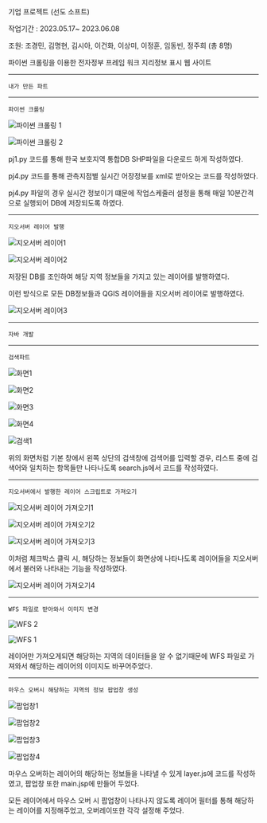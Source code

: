 기업 프로젝트 (선도 소프트)


작업기간 : 2023.05.17~ 2023.06.08 


조원: 조경민, 김명현, 김시아, 이건화, 이상미, 이정훈, 임동빈, 정주희 (총 8명)

파이썬 크롤링을 이용한 전자정부 프레임 워크 지리정보 표시 웹 사이트



------------------------------------------------------------------------------------------------------------------------

    내가 만든 파트
------------------------------------------------------------------------------------------------------------------------

    파이썬 크롤링
    
    
![파이썬 크롤링 1](https://github.com/leejeonghoon123/LJH_Portfolio/assets/127282120/c73e60e7-4d29-4268-900e-db0019276c9d)

![파이썬 크롤링 2](https://github.com/leejeonghoon123/LJH_Portfolio/assets/127282120/9250d4e1-6bb2-406f-bf51-84ddcf252b8e)


pj1.py 코드를 통해 한국 보호지역 통합DB SHP파일을 다운로드 하게 작성하였다.
        
pj4.py 코드를 통해 관측지점별 실시간 어장정보를 xml로 받아오는 코드를 작성하였다.

pj4.py 파일의 경우 실시간 정보이기 떄문에 작업스케줄러 설정을 통해 매일 10분간격으로 실행되어 DB에 저장되도록 하였다.

------------------------------------------------------------------------------------------------------------------------

    지오서버 레이어 발행


![지오서버 레이어1](https://github.com/leejeonghoon123/LJH_Portfolio/assets/127282120/8990b610-1fd8-495d-b795-735aedd1df77)

![지오서버 레이어2](https://github.com/leejeonghoon123/LJH_Portfolio/assets/127282120/00097360-a453-4ad1-8fb4-7211ce0f9f29)


저장된 DB를 조인하여 해당 지역 정보들을 가지고 있는 레이어를 발행하였다.

이런 방식으로 모든 DB정보들과 QGIS 레이어들을 지오서버 레이어로 발행하였다.

![지오서버 레이어3](https://github.com/leejeonghoon123/LJH_Portfolio/assets/127282120/26e5c353-8fd6-4a94-908c-5c90da50f391)

------------------------------------------------------------------------------------------------------------------------

    자바 개발
    
------------------------------------------------------------------------------------------------------------------------
    
    검색파트
    

![화면1](https://github.com/leejeonghoon123/LJH_Portfolio/assets/127282120/44d5d280-92a0-4a13-b666-462c8b5c2775)

![화면2](https://github.com/leejeonghoon123/LJH_Portfolio/assets/127282120/012c5056-3658-426b-abcb-a99abbbd4d05)

![화면3](https://github.com/leejeonghoon123/LJH_Portfolio/assets/127282120/db5d2aee-57be-425c-9d81-37658e221213)

![화면4](https://github.com/leejeonghoon123/LJH_Portfolio/assets/127282120/a90329f0-7a84-4054-9326-5ed7114bbce2)

![검색1](https://github.com/leejeonghoon123/LJH_Portfolio/assets/127282120/2f2a1210-4b65-4324-91a7-b604c09acbf4)

위의 화면처럼 기본 창에서 왼쪽 상단의 검색창에 검색어를 입력할 경우, 리스트 중에 검색어와 일치하는 항목들만 나타나도록 search.js에서 코드를 작성하였다.

------------------------------------------------------------------------------------------------------------------------
    
    지오서버에서 발행한 레이어 스크립트로 가져오기


![지오서버 레이어 가져오기1](https://github.com/leejeonghoon123/LJH_Portfolio/assets/127282120/73be1a02-cf9a-4bd2-9cd8-b4dad7d49225)

![지오서버 레이어 가져오기2](https://github.com/leejeonghoon123/LJH_Portfolio/assets/127282120/f7a44eee-f0a8-4ab8-9f7e-9c66e7702d84)

![지오서버 레이어 가져오기3](https://github.com/leejeonghoon123/LJH_Portfolio/assets/127282120/f043e194-fada-4878-a4e8-16515881b2c5)

이처럼 체크박스 클릭 시, 해당하는 정보들이 화면상에 나타나도록 레이어들을 지오서버에서 불러와 나타내는 기능을 작성하였다.

![지오서버 레이어 가져오기4](https://github.com/leejeonghoon123/LJH_Portfolio/assets/127282120/a0bbb1cc-7604-41ac-aad1-0efca1bedbdc)

------------------------------------------------------------------------------------------------------------------------
    
    WFS 파일로 받아와서 이미지 변경



![WFS 2](https://github.com/leejeonghoon123/LJH_Portfolio/assets/127282120/386f0899-5057-4b80-960a-a0c0438f5ec3)


![WFS 1](https://github.com/leejeonghoon123/LJH_Portfolio/assets/127282120/559df7ec-77d8-4789-9c61-85d7c657ef60)

레이어만 가져오게되면 해당하는 지역의 데이터들을 알 수 없기때문에 WFS 파일로 가져와서 해당하는 레이어의 이미지도 바꾸어주었다.

------------------------------------------------------------------------------------------------------------------------
    
    마우스 오버시 해당하는 지역의 정보 팝업창 생성
    
![팝업창1](https://github.com/leejeonghoon123/LJH_Portfolio/assets/127282120/61ea58e0-615b-4dc6-ac6e-ccc13e8448f0)

![팝업창2](https://github.com/leejeonghoon123/LJH_Portfolio/assets/127282120/9166e1ac-ce2f-4e26-9ffe-82f1fc785c05)

![팝업창3](https://github.com/leejeonghoon123/LJH_Portfolio/assets/127282120/18571f0f-bb7b-4fa3-8b87-0fe8cebfe25d)

![팝업창4](https://github.com/leejeonghoon123/LJH_Portfolio/assets/127282120/e56c3a9c-2195-4727-b3c2-7ce6457cefa1)

마우스 오버하는 레이어의 해당하는 정보들을 나타낼 수 있게 layer.js에 코드를 작성하였고, 팝업창 또한 main.jsp에 만들어 두었다.

모든 레이어에서 마우스 오버 시 팝업창이 나타나지 않도록 레이어 필터를 통해 해당하는 레이어를 지정해주었고, 오버레이또한 각각 설정해 주었다.

